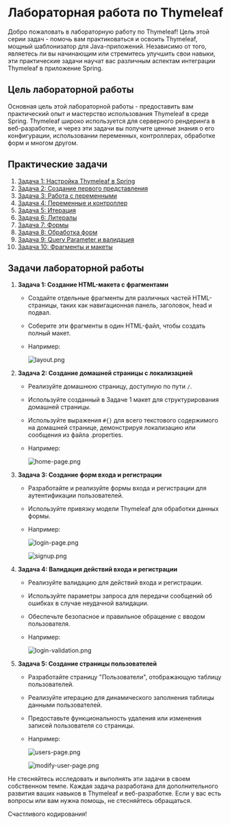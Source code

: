# Лабораторная работа по Thymeleaf

Добро пожаловать в лабораторную работу по Thymeleaf! Цель этой серии задач - помочь вам практиковаться и освоить Thymeleaf, мощный шаблонизатор для Java-приложений. Независимо от того, являетесь ли вы начинающим или стремитесь улучшить свои навыки, эти практические задачи научат вас различным аспектам интеграции Thymeleaf в приложение Spring.

## Цель лабораторной работы

Основная цель этой лабораторной работы - предоставить вам практический опыт и мастерство использования Thymeleaf в среде Spring. Thymeleaf широко используется для серверного рендеринга в веб-разработке, и через эти задачи вы получите ценные знания о его конфигурации, использовании переменных, контроллерах, обработке форм и многом другом.

## Практические задачи <a name="practice-tasks"></a>

1. [Задача 1: Настройка Thymeleaf в Spring](practice/configure-thymeleaf.md)
2. [Задача 2: Создание первого представления](practice/create-first-view.md)
3. [Задача 3: Работа с переменными](practice/working-with-variables.md)
4. [Задача 4: Переменные и контроллер](practice/variables-and-controller.md)
5. [Задача 5: Итерация](practice/iteration.md)
6. [Задача 6: Литералы](practice/literals.md)
7. [Задача 7: Формы](practice/forms.md)
8. [Задача 8: Обработка форм](practice/form-handling.md)
9. [Задача 9: Query Parameter и валидация](practice/validation.md)
10. [Задача 10: Фрагменты и макеты](practice/fragments-and-layouts.md)


## Задачи лабораторной работы <a name="lab-work-tasks"></a>

1. **Задача 1: Создание HTML-макета с фрагментами**

    - Создайте отдельные фрагменты для различных частей HTML-страницы, таких как навигационная панель, заголовок, head и подвал.
    - Соберите эти фрагменты в один HTML-файл, чтобы создать полный макет.
    - Например:
   
      ![layout.png](../../srcs/thymeleaf/layout.png)

2. **Задача 2: Создание домашней страницы с локализацией**

    - Реализуйте домашнюю страницу, доступную по пути `/`.
    - Используйте созданный в Задаче 1 макет для структурирования домашней страницы.
    - Используйте выражения `#{}` для всего текстового содержимого на домашней странице, демонстрируя локализацию или сообщения из файла .properties.
    - Например:
   
      ![home-page.png](../../srcs/thymeleaf/home-page.png)
   
3. **Задача 3: Создание форм входа и регистрации**

    - Разработайте и реализуйте формы входа и регистрации для аутентификации пользователей.
    - Используйте привязку модели Thymeleaf для обработки данных формы.
    - Например:
   
      ![login-page.png](../../srcs/thymeleaf/login-page.png)

      ![signup.png](../../srcs/thymeleaf/signup.png)
   
4. **Задача 4: Валидация действий входа и регистрации**

    - Реализуйте валидацию для действий входа и регистрации.
    - Используйте параметры запроса для передачи сообщений об ошибках в случае неудачной валидации.
    - Обеспечьте безопасное и правильное обращение с вводом пользователя.
    - Например:
   
      ![login-validation.png](../../srcs/thymeleaf/login-validation.png)
   
5. **Задача 5: Создание страницы пользователей**

    - Разработайте страницу "Пользователи", отображающую таблицу пользователей.
    - Реализуйте итерацию для динамического заполнения таблицы данными пользователей.
    - Предоставьте функциональность удаления или изменения записей пользователя со страницы.
    - Например:
   
      ![users-page.png](../../srcs/thymeleaf/users-page.png)
   
      ![modify-user-page.png](../../srcs/thymeleaf/modify-user-page.png)

Не стесняйтесь исследовать и выполнять эти задачи в своем собственном темпе. Каждая задача разработана для дополнительного развития ваших навыков в Thymeleaf и веб-разработке. Если у вас есть вопросы или вам нужна помощь, не стесняйтесь обращаться.

Счастливого кодирования!